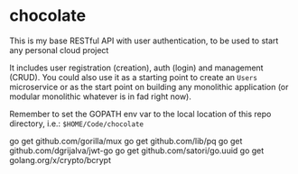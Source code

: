 # chocolate
This is my base RESTful API with user authentication, to be used to start any personal cloud project

It includes user registration (creation), auth (login) and management (CRUD).
You could also use it as a starting point to create an `Users` microservice or as the start point on building any monolithic application (or modular monolithic whatever is in fad right now).


Remember to set the GOPATH env var to the local location of this repo directory, i.e.: `$HOME/Code/chocolate`

go get github.com/gorilla/mux
go get github.com/lib/pq
go get github.com/dgrijalva/jwt-go
go get github.com/satori/go.uuid
go get golang.org/x/crypto/bcrypt